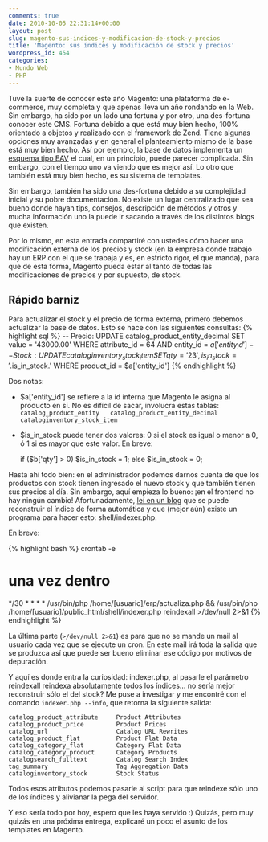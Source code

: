 ```yaml
---
comments: true
date: 2010-10-05 22:31:14+00:00
layout: post
slug: magento-sus-indices-y-modificacion-de-stock-y-precios
title: 'Magento: sus índices y modificación de stock y precios'
wordpress_id: 454
categories:
- Mundo Web
- PHP
---
```


Tuve la suerte de conocer este año Magento: una plataforma de  e-commerce, muy completa y que apenas lleva un año rondando en la Web.  Sin embargo, ha sido por un lado una fortuna y por otro, una des-fortuna  conocer este CMS.
Fortuna debido a que está muy bien hecho, 100% orientado a objetos y  realizado con el framework de Zend. Tiene algunas opciones muy avanzadas  y en general el planteamiento mismo de la base está muy bien hecho. Así  por ejemplo, la base de datos implementa un [esquema tipo EAV](http://en.wikipedia.org/wiki/Entity-attribute-value_model) el cual, en un principio, puede parecer complicada. Sin embargo, con el  tiempo uno va viendo que es mejor así. Lo otro que también está muy  bien hecho, es su sistema de templates.

Sin embargo, también ha sido una des-fortuna debido a su complejidad  inicial y su pobre documentación. No existe un lugar centralizado que  sea bueno donde hayan tips, consejos, descripción de métodos y otros y  mucha información uno la puede ir sacando a través de los distintos  blogs que existen.
<!-- more -->

Por lo mismo, en esta entrada compartiré con ustedes cómo hacer una  modificación externa de los precios y stock (en la empresa donde trabajo  hay un ERP con el que se trabaja y es, en estricto rigor, el que  manda), para que de esta forma, Magento pueda estar al tanto de todas  las modificaciones de precios y por supuesto, de stock.


## Rápido barniz


Para actualizar el stock y el precio de forma externa, primero  debemos actualizar la base de datos. Esto se hace con las siguientes  consultas:
{% highlight sql %}
-- Precio:
UPDATE catalog_product_entity_decimal SET value = '43000.00' WHERE attribute_id = 64 AND entity_id = $a['entity_id']
-- Stock:
UPDATE cataloginventory_stock_item SET qty = '23',is_in_stock = '.$is_in_stock.' WHERE product_id = $a['entity_id']
{% endhighlight %}

Dos notas:

* $a['entity_id'] se refiere a la id interna que Magento le asigna al  producto en sí. No es difícil de sacar, involucra estas tablas:  
`catalog_product_entity  
catalog_product_entity_decimal  
cataloginventory_stock_item`

* $is_in_stock puede tener dos valores: 0 si el stock es igual o menor a 0, ó 1 si es mayor que este valor. En breve:

    
    if ($b['qty'] > 0) $is_in_stock = 1;
    else $is_in_stock = 0;
    


Hasta ahí todo bien: en el administrador podemos darnos cuenta de que  los productos con stock tienen ingresado el nuevo stock y que también  tienen sus precios al día. Sin embargo, aquí empieza lo bueno: ¡en el  frontend no hay ningún cambio!
Afortunadamente, [leí en un blog](http://www.mrnordstrom.com/2010/06/09/day-9-magento-rebuild-the-search-index-automatically/) que se puede reconstruir el índice de forma automática y que (mejor aún) existe un programa para hacer esto: shell/indexer.php.

En breve:

{% highlight bash %}
crontab -e
# una vez dentro
*/30 * * * * /usr/bin/php /home/[usuario]/erp/actualiza.php &amp;&amp; /usr/bin/php /home/[usuario]/public_html/shell/indexer.php reindexall >/dev/null 2>&1
{% endhighlight %}

La última parte (`>/dev/null 2>&1`) es para que  no se mande un mail al usuario cada vez que se ejecute un cron. En este  mail irá toda la salida que se produzca así que puede ser bueno eliminar  ese código por motivos de depuración.

Y aquí es donde entra la curiosidad: indexer.php, al pasarle el  parámetro reindexall reindexa absolutamente todos los índices... no  sería mejor reconstruir sólo el del stock? Me puse a investigar y me  encontré con el comando `indexer.php --info`, que retorna la siguiente salida:

    
    catalog_product_attribute     Product Attributes  
    catalog_product_price         Product Prices  
    catalog_url                   Catalog URL Rewrites  
    catalog_product_flat          Product Flat Data  
    catalog_category_flat         Category Flat Data  
    catalog_category_product      Category Products  
    catalogsearch_fulltext        Catalog Search Index  
    tag_summary                   Tag Aggregation Data  
    cataloginventory_stock        Stock Status  
    


Todos esos atributos podemos pasarle al script para que reindexe sólo uno de los índices y alivianar la pega del servidor.

Y eso sería todo por hoy, espero que les haya servido :) Quizás, pero muy quizás en una próxima entrega, explicaré un poco el asunto de los templates en Magento.
